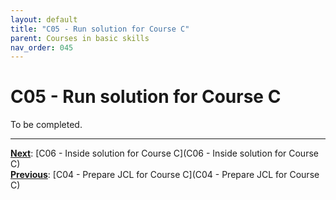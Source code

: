 ```yaml
---
layout: default
title: "C05 - Run solution for Course C"
parent: Courses in basic skills
nav_order: 045
---
```


# C05 - Run solution for Course C

To be completed.  




---
**<u>Next</u>**: [C06 - Inside solution for Course C](C06 - Inside solution for Course C)   
**<u>Previous</u>**: [C04 - Prepare JCL for Course C](C04 - Prepare JCL for Course C)  
